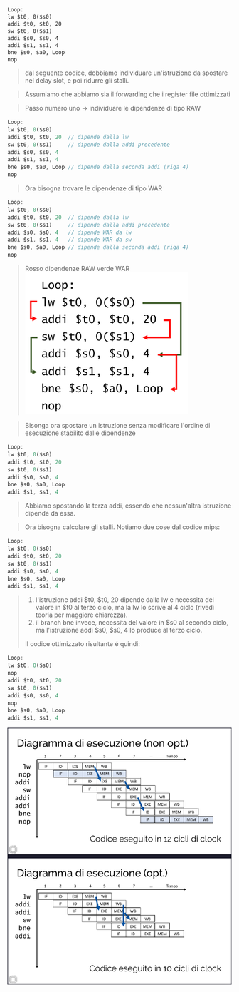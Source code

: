 ```
Loop:
lw $t0, 0($s0)
addi $t0, $t0, 20
sw $t0, 0($s1)
addi $s0, $s0, 4
addi $s1, $s1, 4
bne $s0, $a0, Loop
nop
```
> dal seguente codice, dobbiamo individuare un'istruzione da spostare nel delay slot, e poi ridurre gli stalli.

>Assumiamo che abbiamo sia il forwarding che i register file ottimizzati

> Passo numero uno -> individuare le dipendenze di tipo RAW

```js
Loop:
lw $t0, 0($s0)
addi $t0, $t0, 20  // dipende dalla lw
sw $t0, 0($s1)     // dipende dalla addi precedente
addi $s0, $s0, 4
addi $s1, $s1, 4
bne $s0, $a0, Loop // dipende dalla seconda addi (riga 4)
nop
```

>Ora bisogna trovare le dipendenze di tipo WAR

```js
Loop:
lw $t0, 0($s0)
addi $t0, $t0, 20  // dipende dalla lw
sw $t0, 0($s1)     // dipende dalla addi precedente
addi $s0, $s0, 4   // dipende WAR da lw
addi $s1, $s1, 4   // dipende WAR da sw
bne $s0, $a0, Loop // dipende dalla seconda addi (riga 4)
nop
```

>Rosso dipendenze RAW verde WAR
>![Image](./img/image1.png)

>Bisonga ora spostare un istruzione senza modificare l'ordine di esecuzione stabilito dalle dipendenze

```js
Loop:
lw $t0, 0($s0)
addi $t0, $t0, 20 
sw $t0, 0($s1)   
addi $s0, $s0, 4  
bne $s0, $a0, Loop
addi $s1, $s1, 4    
```

>Abbiamo spostando la terza addi, essendo che nessun'altra istruzione dipende da essa.

>Ora bisogna calcolare gli stalli. Notiamo due cose dal codice mips:

```js
Loop:
lw $t0, 0($s0)
addi $t0, $t0, 20
sw $t0, 0($s1)
addi $s0, $s0, 4
bne $s0, $a0, Loop
addi $s1, $s1, 4
```

>1. l'istruzione addi $t0, $t0, 20 dipende dalla lw e necessita del valore in $t0 al terzo ciclo, ma la lw lo scrive al 4 ciclo (rivedi teoria per maggiore chiarezza).
>2. il branch bne invece, necessita del valore in $s0 al secondo ciclo, ma l'istruzione addi $s0, $s0, 4 lo produce al terzo ciclo.
>
>Il codice ottimizzato risultante é quindi:

```js
Loop:
lw $t0, 0($s0)
nop
addi $t0, $t0, 20
sw $t0, 0($s1)
addi $s0, $s0, 4
nop
bne $s0, $a0, Loop
addi $s1, $s1, 4
```

![immagine diagramma esecuzione](./img/image2.png)